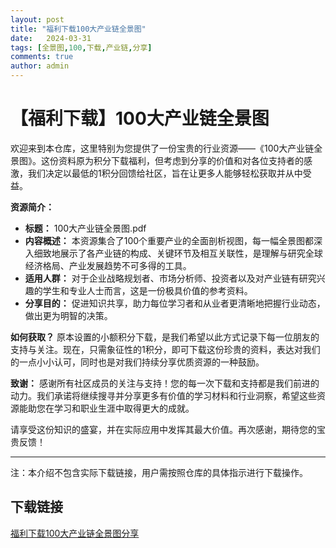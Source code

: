 ```yaml
---
layout: post
title: "福利下载100大产业链全景图"
date:   2024-03-31
tags: [全景图,100,下载,产业链,分享]
comments: true
author: admin
---
```

# 【福利下载】100大产业链全景图

欢迎来到本仓库，这里特别为您提供了一份宝贵的行业资源——《100大产业链全景图》。这份资料原为积分下载福利，但考虑到分享的价值和对各位支持者的感激，我们决定以最低的1积分回馈给社区，旨在让更多人能够轻松获取并从中受益。

**资源简介：**
- **标题：** 100大产业链全景图.pdf
- **内容概述：** 本资源集合了100个重要产业的全面剖析视图，每一幅全景图都深入细致地展示了各产业链的构成、关键环节及相互关联性，是理解与研究全球经济格局、产业发展趋势不可多得的工具。
- **适用人群：** 对于企业战略规划者、市场分析师、投资者以及对产业链有研究兴趣的学生和专业人士而言，这是一份极具价值的参考资料。
- **分享目的：** 促进知识共享，助力每位学习者和从业者更清晰地把握行业动态，做出更为明智的决策。

**如何获取？**
原本设置的小额积分下载，是我们希望以此方式记录下每一位朋友的支持与关注。现在，只需象征性的1积分，即可下载这份珍贵的资料，表达对我们的一点小小认可，同时也是对我们持续分享优质资源的一种鼓励。

**致谢：**
感谢所有社区成员的关注与支持！您的每一次下载和支持都是我们前进的动力。我们承诺将继续搜寻并分享更多有价值的学习材料和行业洞察，希望这些资源能助您在学习和职业生涯中取得更大的成就。

请享受这份知识的盛宴，并在实际应用中发挥其最大价值。再次感谢，期待您的宝贵反馈！

---

注：本介绍不包含实际下载链接，用户需按照仓库的具体指示进行下载操作。

## 下载链接

[福利下载100大产业链全景图分享](https://pan.quark.cn/s/84ab03ecf098)
